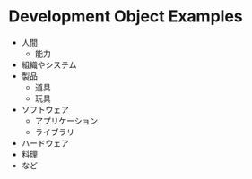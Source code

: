 # Development Object Examples

- 人間
  - 能力
- 組織やシステム
- 製品
  - 道具
  - 玩具
- ソフトウェア
  - アプリケーション
  - ライブラリ
- ハードウェア
- 料理
- など
